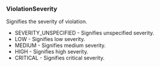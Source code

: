 ### ViolationSeverity
Signifies the severity of violation.

- SEVERITY_UNSPECIFIED - Signifies unspecified severity.
- LOW - Signifies low severity.
- MEDIUM - Signifies medium severity.
- HIGH - Signifies high severity.
- CRITICAL - Signifies critical severity.
